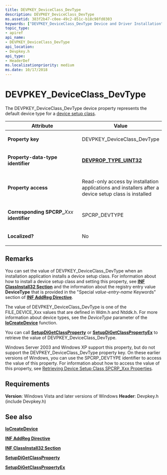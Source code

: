 ```yaml
---
title: DEVPKEY_DeviceClass_DevType
description: DEVPKEY_DeviceClass_DevType
ms.assetid: 383f2b47-c0ee-49c2-851c-b18c98fd0303
keywords: ["DEVPKEY_DeviceClass_DevType Device and Driver Installation"]
topic_type:
- apiref
api_name:
- DEVPKEY_DeviceClass_DevType
api_location:
- Devpkey.h
api_type:
- HeaderDef
ms.localizationpriority: medium
ms.date: 10/17/2018
---
```


# DEVPKEY_DeviceClass_DevType


The DEVPKEY_DeviceClass_DevType device property represents the default device type for a [device setup class](./overview-of-device-setup-classes.md).

<table>
<colgroup>
<col width="50%" />
<col width="50%" />
</colgroup>
<thead>
<tr>
<th>Attribute</th>
<th>Value</th>
</tr>
</thead>
<tbody>
<tr class="odd">
<td align="left"><p><strong>Property key</strong></p></td>
<td align="left"><p>DEVPKEY_DeviceClass_DevType</p></td>
</tr>
<tr class="even">
<td align="left"><p><strong>Property-data-type identifier</strong></p></td>
<td align="left"><p><a href="devprop-type-uint32.md" data-raw-source="[&lt;strong&gt;DEVPROP_TYPE_UINT32&lt;/strong&gt;](devprop-type-uint32.md)"><strong>DEVPROP_TYPE_UINT32</strong></a></p></td>
</tr>
<tr class="odd">
<td align="left"><p><strong>Property access</strong></p></td>
<td align="left"><p>Read-only access by installation applications and installers after a device setup class is installed</p></td>
</tr>
<tr class="even">
<td align="left"><p><strong>Corresponding SPCRP_</strong><em>Xxx</em> <strong>identifier</strong></p></td>
<td align="left"><p>SPCRP_DEVTYPE</p></td>
</tr>
<tr class="odd">
<td align="left"><p><strong>Localized?</strong></p></td>
<td align="left"><p>No</p></td>
</tr>
</tbody>
</table>

 

Remarks
-------

You can set the value of DEVPKEY_DeviceClass_DevType when an installation application installs a device setup class. For information about how to install a device setup class and setting this property, see [**INF ClassInstall32 Section**](./inf-classinstall32-section.md) and the information about the registry entry value **DeviceType** that is provided in the "Special *value-entry-name* Keywords" section of [**INF AddReg Directive**](./inf-addreg-directive.md).

The value of DEVPKEY_DeviceClass_DevType is one of the FILE_DEVICE_Xxx values that are defined in Wdm.h and Ntddk.h. For more information about device types, see the *DeviceType* parameter of the [**IoCreateDevice**](/windows-hardware/drivers/ddi/wdm/nf-wdm-iocreatedevice) function.

You can call [**SetupDiGetClassProperty**](/windows/desktop/api/setupapi/nf-setupapi-setupdigetclasspropertyw) or [**SetupDiGetClassPropertyEx**](/windows/desktop/api/setupapi/nf-setupapi-setupdigetclasspropertyexw) to retrieve the value of DEVPKEY_DeviceClass_DevType.

Windows Server 2003 and Windows XP support this property, but do not support the DEVPKEY_DeviceClass_DevType property key. On these earlier versions of Windows, you can use the SPCRP_DEVTYPE identifier to access the value of this property. For information about how to access the value of this property, see [Retrieving Device Setup Class SPCRP_Xxx Properties](./retrieving-spcrp-xxx-properties.md).

Requirements
------------

**Version**: Windows Vista and later versions of Windows
**Header**: Devpkey.h (include Devpkey.h)


## See also


[**IoCreateDevice**](/windows-hardware/drivers/ddi/wdm/nf-wdm-iocreatedevice)

[**INF AddReg Directive**](./inf-addreg-directive.md)

[**INF ClassInstall32 Section**](./inf-classinstall32-section.md)

[**SetupDiGetClassProperty**](/windows/desktop/api/setupapi/nf-setupapi-setupdigetclasspropertyw)

[**SetupDiGetClassPropertyEx**](/windows/desktop/api/setupapi/nf-setupapi-setupdigetclasspropertyexw)

 

